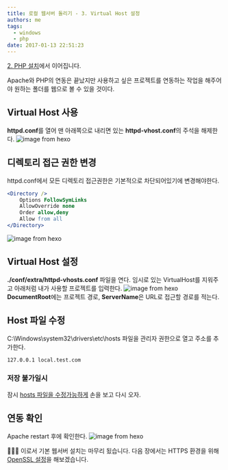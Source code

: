 ```yaml
---
title: 로컬 웹서버 돌리기 - 3. Virtual Host 설정
authors: me
tags:
  - windows
  - php
date: 2017-01-13 22:51:23
---
```


[2. PHP 설치](/2017/01/13/로컬-웹서버-돌리기-2-PHP-설치/)에서 이어집니다.

Apache와 PHP의 연동은 끝났지만 사용하고 싶은 프로젝트를 연동하는 작업을 해주어야 원하는 폴더를 웹으로 볼 수 있을 것이다.

## Virtual Host 사용

**httpd.conf**를 열어 맨 아래쪽으로 내리면 있는 **httpd-vhost.conf**의 주석을 해제한다.
![image from hexo](https://i.imgur.com/zWwtfhL.jpg)

## 디렉토리 접근 권한 변경

httpd.conf에서 모든 디렉토리 접근권한은 기본적으로 차단되어있기에 변경해야한다.

```apache
<Directory />
    Options FollowSymLinks
    AllowOverride none
    Order allow,deny
    Allow from all
</Directory>
```

![image from hexo](https://i.imgur.com/kMrNR6d.jpg)

## Virtual Host 설정

**./conf/extra/httpd-vhosts.conf** 파일을 연다.
임시로 있는 VirtualHost를 지워주고 아래처럼 내가 사용할 프로젝트를 입력한다.
![image from hexo](https://i.imgur.com/ipgklju.jpg)
**DocumentRoot**에는 프로젝트 경로, **ServerName**은 URL로 접근할 경로를 적는다.

## Host 파일 수정

C:\Windows\system32\drivers\etc\hosts 파일을 관리자 권한으로 열고 주소를 추가한다.

```http
127.0.0.1 local.test.com
```

### 저장 불가일시

잠시 [hosts 파일을 수정가능하게](/2017/01/13/Windows10에서-hosts-파일-저장이-안될-때/) 손을 보고 다시 오자.

## 연동 확인

Apache restart 후에 확인한다.
![image from hexo](https://i.imgur.com/dq3Qtpo.jpg)

👏👏👏 이로서 기본 웹서버 설치는 마무리 됬습니다.
다음 장에서는 HTTPS 환경을 위해 [OpenSSL 설정](/2017/01/14/로컬-웹서버-돌리기-4-HTTPS-OpenSSL-설정/)을 해보겠습니다.
